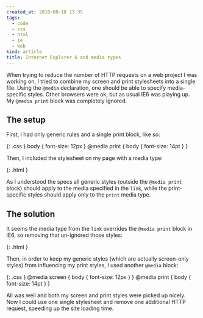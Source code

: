 ```yaml
---
created_at: 2010-08-18 13:35
tags:
  - code
  - css
  - html
  - ie
  - web
kind: article
title: Internet Explorer 6 and media types
---
```

When trying to reduce the number of HTTP requests on a web project I was working on, I tried to combine my screen and print stylesheets into a single file. Using the `@media` declaration, one should be able to specify media-specific styles. Other browsers were ok, but as usual IE6 was playing up. My `@media print` block was completely ignored.

## The setup

First, I had only generic rules and a single print block, like so:

{: .css }
    body { font-size: 12px }
    @media print {
        body { font-size: 14pt }
    }

Then, I included the stylesheet on my page with a media type:

{: .html }
    <link rel="stylesheet" href="style.css" media="screen, projection">

As I understood the specs all generic styles (outside the `@media print` block) should apply to the media specified in the `link`, while the print-specific styles should apply only to the `print` media type.

## The solution

It seems the media type from the `link` overrides the `@media print` block in IE6, so removing that un-ignored those styles:

{: .html }
    <link rel="stylesheet" href="styles.css">

Then, in order to keep my generic styles (which are actually screen-only styles) from influencing my print styles, I used another `@media` block:

{: .css }
    @media screen {
        body { font-size: 12px }
    }
    @media print {
        body { font-size: 14pt }
    }

All was well and both my screen and print styles were picked up nicely. Now I could use one single stylesheet and remove one additional HTTP request, speeding up the site loading time.